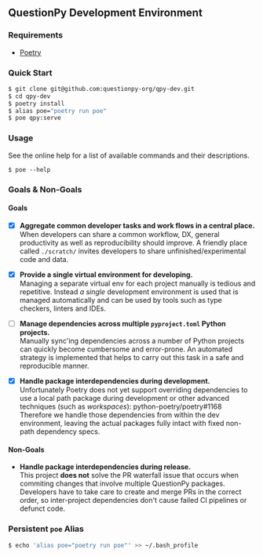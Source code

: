 ## QuestionPy Development Environment

### Requirements

- [Poetry](https://python-poetry.org/docs/#installation)

### Quick Start

```sh
$ git clone git@github.com:questionpy-org/qpy-dev.git
$ cd qpy-dev
$ poetry install
$ alias poe="poetry run poe"
$ poe qpy:serve
```

### Usage

See the online help for a list of available commands and their descriptions.

```
$ poe --help
```

### Goals & Non-Goals

#### Goals

- [x] **Aggregate common developer tasks and work flows in a central place.**  
  When developers can share a common workflow, DX, general productivity as well
  as reproducibility should improve. A friendly place called `./scratch/` invites
  developers to share unfinished/experimental code and data.

- [x] **Provide a single virtual environment for developing.**  
  Managing a separate virtual env for each project manually is tedious and
  repetitive. Instead *a single* development environment is used that is managed
  automatically and can be used by tools such as type checkers, linters and
  IDEs.

- [ ] **Manage dependencies across multiple `pyproject.toml` Python projects.**  
  Manually sync'ing dependencies across a number of Python projects can quickly
  become cumbersome and error-prone. An automated strategy is implemented that
  helps to carry out this task in a safe and reproducible manner.

- [x] **Handle package interdependencies during development.**  
  Unfortunately Poetry does not yet support overriding dependencies to use
  a local path package during development or other advanced techniques (such
  as *workspaces*): python-poetry/poetry#1168  
  Therefore we handle those dependencies from within the dev environment,
  leaving the actual packages fully intact with fixed non-path dependency specs.

#### Non-Goals

- **Handle package interdependencies during release.**  
  This project **does not** solve the PR waterfall issue that occurs when
  commiting changes that involve multiple QuestionPy packages.  
  Developers have to take care to create and merge PRs in the correct order,
  so inter-project dependencies don't cause failed CI pipelines or defunct code.

### Persistent `poe` Alias

```sh
$ echo 'alias poe="poetry run poe"' >> ~/.bash_profile
```
